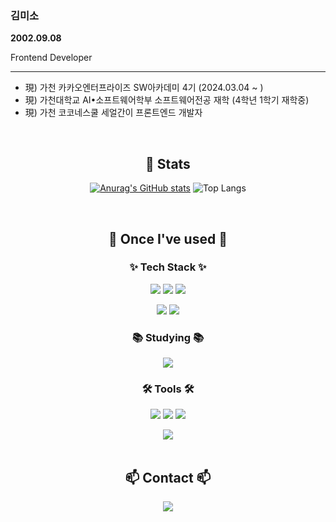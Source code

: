   
### 김미소
**2002.09.08**

Frontend Developer


***
- 現) 가천 카카오엔터프라이즈 SW아카데미 4기 (2024.03.04 ~ )
- 現) 가천대학교 AI•소프트웨어학부 소프트웨어전공 재학 (4학년 1학기 재학중)
- 現) 가천 코코네스쿨 세얼간이 프론트엔드 개발자
</br>

<div align=center>

## :low_brightness: Stats

[![Anurag's GitHub stats](https://github-readme-stats.vercel.app/api?username=bamb14)](https://github.com/anuraghazra/github-readme-stats)
![Top Langs](https://github-readme-stats.vercel.app/api/top-langs/?username=bamb14&layout=compact)


</br>

## 🔨 Once I've used 🔨

### ✨ Tech Stack ✨

  <img src="https://img.shields.io/badge/javascript-F7DF1E.svg?style=for-the-badge&logo=javascript&logoColor=20232a" /> <img src="https://img.shields.io/badge/python-3670A0?style=for-the-badge&logo=python&logoColor=ffdd54" /> <img src="https://img.shields.io/badge/pandas-150458.svg?style=for-the-badge&logo=pandas&logoColor=white" /> 
  
  <img src="https://img.shields.io/badge/Java-007396?style=for-the-badge&logo=Java&logoColor=white"> <img src="https://img.shields.io/badge/flutter-02569B?style=for-the-badge&logo=flutter&logoColor=white" />

### 📚 Studying 📚

<img src="https://img.shields.io/badge/react-20232a.svg?style=for-the-badge&logo=react&logoColor=61DAFB" />  



### 🛠 Tools 🛠

  <img src="https://img.shields.io/badge/github-181717.svg?style=for-the-badge&logo=github&logoColor=white" /> <img src="https://img.shields.io/badge/Notion-F3F3F3.svg?style=for-the-badge&logo=notion&logoColor=black" /> <img src="https://img.shields.io/badge/figma-F24E1E.svg?style=for-the-badge&logo=figma&logoColor=white" /> 
  
  <img src="https://img.shields.io/badge/VSCode-2C2C32.svg?style=for-the-badge&logo=visual-studio-code&logoColor=22ABF3" /> 

</br>


</br>


## 📫 Contact 📫

  <a href="mailto:althcjstk08@gmail.com">
    <img
      src="https://img.shields.io/badge/althcjstk08@gmail.com-D14836?style=for-the-badge&logo=gmail&logoColor=white"/>
  </a>

</div>
